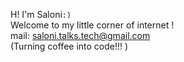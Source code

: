 H! I'm Saloni`:)`
<br>
Welcome to my little corner of internet !
<br>
mail: saloni.talks.tech@gmail.com
<br>
(Turning coffee into code!!! )
<!---
Saloni1707/Saloni1707 is a ✨ special ✨ repository because its `README.md` (this file) appears on your GitHub profile.
You can click the Preview link to take a look at your changes.
--->
